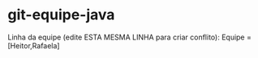 # git-equipe-java
Linha da equipe (edite ESTA MESMA LINHA para criar conflito): Equipe = [Heitor,Rafaela]
